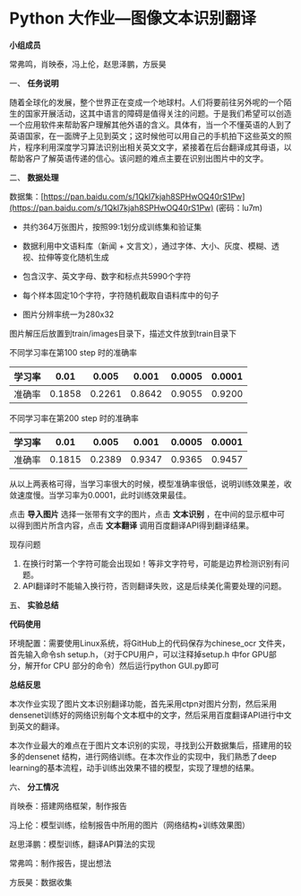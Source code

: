 # Python 大作业—图像文本识别翻译

**小组成员**

常弗鸣，肖映泰，冯上伦，赵思泽鹏，方辰昊

一、 **任务说明**

随着全球化的发展，整个世界正在变成一个地球村。人们将要前往另外呢的一个陌生的国家开展活动，这其中语言的障碍是值得关注的问题。于是我们希望可以创造一个应用软件来帮助客户理解其他外语的含义。具体有，当一个不懂英语的人到了英语国家，在一面牌子上见到英文；这时候他可以用自己的手机拍下这些英文的照片，程序利用深度学习算法识别出相关英文文字，紧接着在后台翻译成其母语，以帮助客户了解英语传递的信心。该问题的难点主要在识别出图片中的文字。

二、 **数据处理**

数据集：[https://pan.baidu.com/s/1QkI7kjah8SPHwOQ40rS1Pw](https://pan.baidu.com/s/1QkI7kjah8SPHwOQ40rS1Pw)  (密码：lu7m)

- 共约364万张图片，按照99:1划分成训练集和验证集

- 数据利用中文语料库（新闻 + 文言文），通过字体、大小、灰度、模糊、透视、拉伸等变化随机生成

- 包含汉字、英文字母、数字和标点共5990个字符

- 每个样本固定10个字符，字符随机截取自语料库中的句子

- 图片分辨率统一为280x32

图片解压后放置到train/images目录下，描述文件放到train目录下



不同学习率在第100 step 时的准确率

| 学习率 | 0.01   | 0.005  | 0.001  | 0.0005 | 0.0001 |
| ------ | ------ | ------ | ------ | ------ | ------ |
| 准确率 | 0.1858 | 0.2261 | 0.8642 | 0.9055 | 0.9200 |

不同学习率在第200 step 时的准确率

| 学习率 | 0.01   | 0.005  | 0.001  | 0.0005 | 0.0001 |
| ------ | ------ | ------ | ------ | ------ | ------ |
| 准确率 | 0.1815 | 0.2389 | 0.9347 | 0.9365 | 0.9457 |

从以上两表格可得，当学习率很大的时候，模型准确率很低，说明训练效果差，收敛速度慢。当学习率为0.0001，此时训练效果最佳。



点击 **导入图片** 选择一张带有文字的图片，点击 **文本识别** ，在中间的显示框中可以得到图片所含内容，点击 **文本翻译** 调用百度翻译API得到翻译结果。

现存问题

1. 在换行时第一个字符可能会出现如！等非文字符号，可能是边界检测识别有问题。
2. API翻译时不能输入换行符，否则翻译失败，这是后续美化需要处理的问题。



五、 **实验总结**

**代码使用**

环境配置：需要使用Linux系统，将GitHub上的代码保存为chinese\_ocr 文件夹，首先输入命令sh setup.h，（对于CPU用户，可以注释掉setup.h 中for GPU部分，解开for CPU 部分的命令）然后运行python GUI.py即可

**总结反思**

本次作业实现了图片文本识别翻译功能，首先采用ctpn对图片分割，然后采用densenet训练好的网络识别每个文本框中的文字，然后采用百度翻译API进行中文到英文的翻译。

本次作业最大的难点在于图片文本识别的实现，寻找到公开数据集后，搭建用的较多的densenet 结构，进行网络训练。在本次作业的实现中，我们熟悉了deep learning的基本流程，动手训练出效果不错的模型，实现了理想的结果。

六、 **分工情况**

肖映泰：搭建网络框架，制作报告

冯上伦：模型训练，绘制报告中所用的图片（网络结构+训练效果图）

赵思泽鹏：模型训练，翻译API算法的实现

常弗鸣：制作报告，提出想法

方辰昊：数据收集